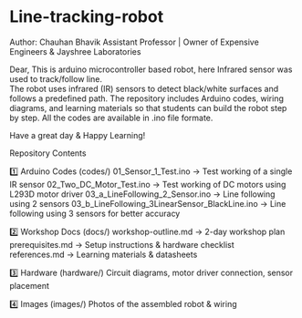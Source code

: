 # Line-tracking-robot
Author:
Chauhan Bhavik
Assistant Professor | Owner of Expensive Engineers & Jayshree Laboratories

Dear,
This is arduino microcontroller based robot, here Infrared sensor was used to track/follow line.  
The robot uses infrared (IR) sensors to detect black/white surfaces and follows a predefined path.
The repository includes Arduino codes, wiring diagrams, and learning materials so that students can build the robot step by step.
All the codes are available in .ino file formate.

Have a great day & Happy Learning!

Repository Contents

1️⃣ Arduino Codes (codes/)
01_Sensor_1_Test.ino → Test working of a single IR sensor
02_Two_DC_Motor_Test.ino → Test working of DC motors using L293D motor driver
03_a_LineFollowing_2_Sensor.ino → Line following using 2 sensors
03_b_LineFollowing_3LinearSensor_BlackLine.ino → Line following using 3 sensors for better accuracy

2️⃣ Workshop Docs (docs/)
workshop-outline.md → 2-day workshop plan
prerequisites.md → Setup instructions & hardware checklist  
references.md → Learning materials & datasheets

3️⃣ Hardware (hardware/)
Circuit diagrams, motor driver connection, sensor placement

4️⃣ Images (images/)
Photos of the assembled robot & wiring
